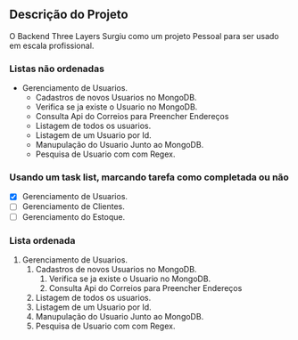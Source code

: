 
## Descrição do Projeto
<p align="justify-center">
  O Backend Three Layers Surgiu como um projeto Pessoal para ser usado em escala profissional.
</p>

### Listas não ordenadas
- Gerenciamento de Usuarios.
    - Cadastros de novos Usuarios no MongoDB.
    - Verifica se ja existe o Usuario no MongoDB.
    - Consulta Api do Correios para Preencher Endereços
    - Listagem de todos os usuarios.
    - Listagem de um Usuario por Id.
    - Manupulação do Usuario Junto ao MongoDB.
    - Pesquisa de Usuario com com Regex.
 

### Usando um task list, marcando tarefa como completada ou não  

- [X] Gerenciamento de Usuarios.
- [ ] Gerenciamento de Clientes.
- [ ] Gerenciamento do Estoque.

### Lista ordenada
1. Gerenciamento de Usuarios.
    1. Cadastros de novos Usuarios no MongoDB.
        1. Verifica se ja existe o Usuario no MongoDB.
        2. Consulta Api do Correios para Preencher Endereços
    2. Listagem de todos os usuarios.
    3. Listagem de um Usuario por Id.
    4. Manupulação do Usuario Junto ao MongoDB.
    5. Pesquisa de Usuario com com Regex.
    

